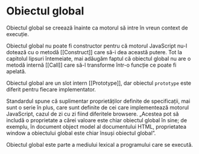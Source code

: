 # Obiectul global

Obiectul global se creează înainte ca motorul să intre în vreun context de execuție.

Obiectul global nu poate fi constructor pentru că motorul JavaScript nu-l dotează cu o metodă [\[Construct]] care să-i dea această putere. Tot la capitolul lipsuri întemeiate, mai adăugăm faptul că obiectul global nu are o metodă internă [\[Call]] care să-l transforme într-o funcție ce poate fi apelată.

Obiectul global are un slot intern [\[Prototype]], dar obiectul `prototype` este diferit pentru fiecare implementator.

Standardul spune că suplimentar proprietăților definite de specificații, mai sunt o serie în plus, care sunt definite de cei care implementează motorul JavaScript, cazul de zi cu zi fiind diferitele browsere. „Acestea pot să includă o proprietate a cărei valoare este chiar obiectul global în sine; de exemplu, în document object model al documentului HTML, proprietatea window a obiectului global este chiar însuși obiectul global”.

Obiectul global este parte a mediului lexical a programului care se execută.
